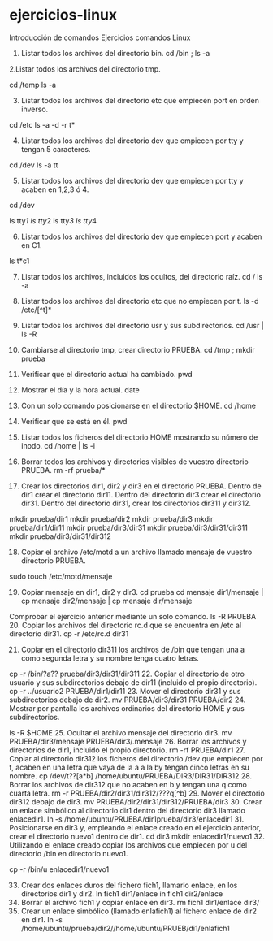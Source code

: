 # ejercicios-linux
Introducción de comandos
Ejercicios comandos Linux 


1. Listar todos los archivos del directorio bin. 
cd /bin ; ls -a

2.Listar todos los archivos del directorio tmp. 

cd /temp
ls -a

3. Listar todos los archivos del directorio etc que empiecen port en orden 
inverso. 

cd /etc
ls -a -d -r t*


4. Listar todos los archivos del directorio dev que empiecen por tty y tengan 5 
caracteres.
 
cd /dev
ls -a tt


5. Listar todos los archivos del directorio dev que empiecen por tty y acaben en 
1,2,3 ó 4. 

cd /dev

ls tty*1
ls tty*2
ls tty*3
ls tty*4


6. Listar todos los archivos del directorio dev que empiecen port y acaben en 
C1. 


ls t*c1


7. Listar todos los archivos, incluidos los ocultos, del directorio raíz. 
cd /
ls -a

8. Listar todos los archivos del directorio etc que no empiecen por t. 
ls -d /etc/[^t]*

9. Listar todos los archivos del directorio usr y sus subdirectorios. 
cd /usr | ls -R 

10. Cambiarse al directorio tmp, crear directorio PRUEBA. 
cd /tmp ; mkdir prueba

11. Verificar que el directorio actual ha cambiado. 
pwd

12. Mostrar el día y la hora actual. 
date

13. Con un solo comando posicionarse en el directorio $HOME. 
cd /home

14. Verificar que se está en él. 
pwd

15. Listar todos los ficheros del directorio HOME mostrando su número de inodo. 
cd /home | ls -i

16. Borrar todos los archivos y directorios visibles de vuestro directorio PRUEBA. 
rm -rf prueba/*

17. Crear los directorios dir1, dir2 y dir3 en el directorio PRUEBA. Dentro de dir1 
crear el directorio dir11. Dentro del directorio dir3 crear el directorio dir31. Dentro del directorio dir31, crear los directorios dir311 y dir312. 

mkdir prueba/dir1
mkdir prueba/dir2
mkdir prueba/dir3
mkdir prueba/dir1/dir11
mkdir prueba/dir3/dir31
mkdir prueba/dir3/dir31/dir311
mkdir prueba/dir3/dir31/dir312

18. Copiar el archivo /etc/motd a un archivo llamado mensaje de vuestro 
directorio PRUEBA. 

sudo touch /etc/motd/mensaje


19. Copiar mensaje en dir1, dir2 y dir3. 
cd prueba
cd mensaje dir1/mensaje | cp mensaje dir2/mensaje | cp mensaje dir/mensaje


Comprobar el ejercicio anterior mediante un solo comando. 
ls -R PRUEBA
20. Copiar los archivos del directorio rc.d que se encuentra en /etc al directorio 
dir31. 
cp -r /etc/rc.d dir31

21. Copiar en el directorio dir311 los archivos de /bin que tengan una a como 
segunda letra y su nombre tenga cuatro letras. 

cp -r /bin/?a?? prueba/dir3/dir31/dir311
22. Copiar el directorio de otro usuario y sus subdirectorios debajo de dir11 
(incluido el propio directorio). 
cp -r ../usuario2 PRUEBA/dir1/dir11
23. Mover el directorio dir31 y sus subdirectorios debajo de dir2. 
mv PRUEBA/dir3/dir31 PRUEBA/dir2
24. Mostrar por pantalla los archivos ordinarios del directorio HOME y sus 
subdirectorios. 


ls -R $HOME
25. Ocultar el archivo mensaje del directorio dir3. 
mv PRUEBA/dir3/mensaje
PRUEBA/dir3/.mensaje
26. Borrar los archivos y directorios de dir1, incluido el propio directorio. 
rm -rf PRUEBA/dir1
27. Copiar al directorio dir312 los ficheros del directorio /dev que empiecen por t, 
acaben en una letra que vaya de la a a la by tengan cinco letras en su nombre. 
cp /dev/t??[a*b]
/home/ubuntu/PRUEBA/DIR3/DIR31/DIR312
28. Borrar los archivos de dir312 que no acaben en b y tengan una q como cuarta 
letra. 
rm -r PRUEBA/dir2/dir31/dir312/???q[^b]
29. Mover el directorio dir312 debajo de dir3. 
mv PRUEBA/dir2/dir31/dir312/PRUEBA/dir3
30. Crear un enlace simbólico al directorio dir1 dentro del directorio dir3 llamado 
enlacedir1. 
ln -s /home/ubuntu/PRUEBA/dir1prueba/dir3/enlacedir1
31. Posicionarse en dir3 y, empleando el enlace creado en el ejercicio anterior, 
crear el directorio nuevo1 dentro de dir1. 
cd dir3 mkdir enlacedir1/nuevo1
32. Utilizando el enlace creado copiar los archivos que empiecen por u del 
directorio /bin en directorio nuevo1. 

cp -r /bin/u enlacedir1/nuevo1

33. Crear dos enlaces duros del fichero fich1, llamarlo enlace, en los directorios 
dir1 y dir2. 
ln fich1 dir1/enlace in fich1 dir2/enlace
34. Borrar el archivo fich1 y copiar enlace en dir3. 
rm fich1 dir1/enlace dir3/
35. Crear un enlace simbólico (llamado enlafich1) al fichero enlace de dir2 en 
dir1. 
ln -s /home/ubuntu/prueba/dir2//home/ubuntu/PRUEB/di1/enlafich1

